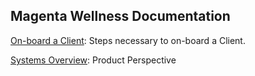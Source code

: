 ## Magenta Wellness Documentation

[On-board a Client](client/on-boarding.md): Steps necessary to on-board a Client.

[Systems Overview](client/system-overview.md): Product Perspective


